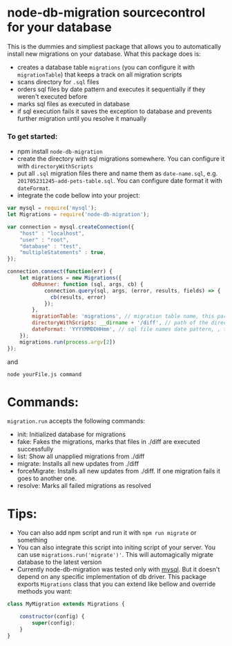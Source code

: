 # node-db-migration sourcecontrol for your database

This is the dummies and simpliest package that allows you to automatically install new migrations on your database.
What this package does is:
 - creates a database table `migrations` (you can configure it with `migrationTable`) that keeps a track on all migration scripts
 - scans directory for `.sql` files
 - orders sql files by date pattern and executes it sequentially if they weren't executed before
 - marks sql files as executed in database
 - if sql execution fails it saves the exception to database and prevents further migration until you resolve it manually

### To get started:
 - npm install `node-db-migration`
 - create the directory with sql migrations somewhere. You can configure it with `directoryWithScripts`
 - put all `.sql` migration files there and name them as `date-name.sql`, e.g. `201705231245-add-pets-table.sql`. You can configure date format it with `dateFormat`.
 - integrate the code bellow into your project:

```javascript
var mysql = require('mysql');
let Migrations = require('node-db-migration');

var connection = mysql.createConnection({
    "host" : "localhost",
    "user" : "root",
    "database" : "test",
    "multipleStatements" : true,
});

connection.connect(function(err) {
    let migrations = new Migrations({
        dbRunner: function (sql, args, cb) {
            connection.query(sql, args, (error, results, fields) => {
              cb(results, error)
            });
        },
        migrationTable: 'migrations', // migration table name, this param is not required
        directoryWithScripts: __dirname + '/diff', // path of the directory with sql files
        dateFormat: 'YYYYMMDDHHmm', // sql file names date pattern, , this param is not required
    });
    migrations.run(process.argv[2])
});
```

and
```sh
node yourFile.js command
```

# Commands:

`migration.run` accepts the following commands:

- init: Initialized database for migrations
- fake: Fakes the migrations, marks that files in ./diff are executed successfully
- list: Show all unapplied migrations from ./diff
- migrate: Installs all new updates from ./diff
- forceMigrate: Installs all new updates from ./diff. If one migration fails it goes to another one.
- resolve: Marks all failed migrations as resolved

# Tips:
- You can also add npm script and run it with `npm run migrate` or something
- You can also integrate this script into initing script of your server. You can use `migrations.run('migrate')'`. This will automagically migrate database to the latest version
- Currently node-db-migration was tested only with [mysql](https://github.com/mysqljs/mysql). But it doesn't depend on any specific implementation of db driver. This package exports `Migrations` class that you can extend like bellow and override methods you want:


```javascript
class MyMigration extends Migrations {

    constructor(config) {
        super(config);
    }
}
```


